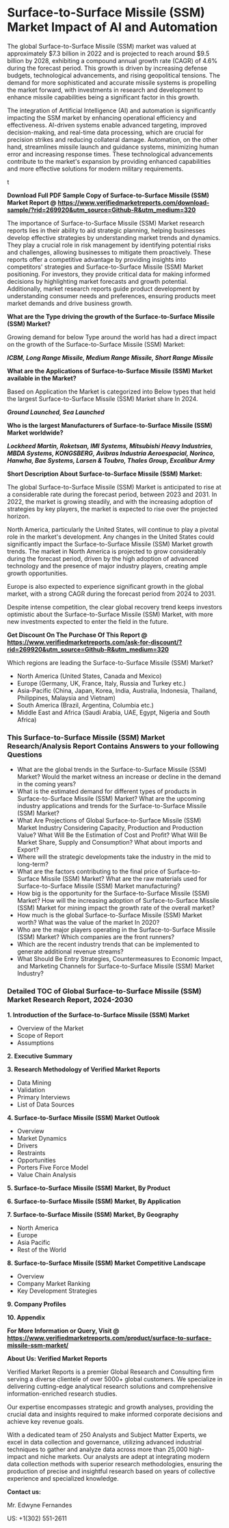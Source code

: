 <meta name="title" content="Global Surface-to-Surface Missile (SSM) Market Impact of AI and Automation"><meta name="description" content="The global Surface-to-Surface Missile (SSM) market was valued at approximately $7.3 billion in 2022 and is projected to reach around $9.5 billion by 2028, exhibiting a"><meta name="title" content="Surface-to-Surface Missile (SSM) Market Size, Share, Scope, Trends, Growth, Opportunities, Analysis, Forecast"><h1>Surface-to-Surface Missile (SSM) Market Impact of AI and Automation</h1><p>The global Surface-to-Surface Missile (SSM) market was valued at approximately $7.3 billion in 2022 and is projected to reach around $9.5 billion by 2028, exhibiting a compound annual growth rate (CAGR) of 4.6% during the forecast period. This growth is driven by increasing defense budgets, technological advancements, and rising geopolitical tensions. The demand for more sophisticated and accurate missile systems is propelling the market forward, with investments in research and development to enhance missile capabilities being a significant factor in this growth.</p><p>The integration of Artificial Intelligence (AI) and automation is significantly impacting the SSM market by enhancing operational efficiency and effectiveness. AI-driven systems enable advanced targeting, improved decision-making, and real-time data processing, which are crucial for precision strikes and reducing collateral damage. Automation, on the other hand, streamlines missile launch and guidance systems, minimizing human error and increasing response times. These technological advancements contribute to the market's expansion by providing enhanced capabilities and more effective solutions for modern military requirements.</p>t</p><p id="" class=""><strong>Download Full PDF Sample Copy of Surface-to-Surface Missile (SSM) Market Report @ <a href="https://www.verifiedmarketreports.com/download-sample/?rid=269920&utm_source=Github-R&utm_medium=320" target="_blank">https://www.verifiedmarketreports.com/download-sample/?rid=269920&utm_source=Github-R&utm_medium=320</a></strong></p><p>The importance of&nbsp;Surface-to-Surface Missile (SSM) Market research reports lies in their ability to aid strategic planning, helping businesses develop effective strategies by understanding market trends and dynamics. They play a crucial role in risk management by identifying potential risks and challenges, allowing businesses to mitigate them proactively. These reports offer a competitive advantage by providing insights into competitors' strategies and Surface-to-Surface Missile (SSM) Market positioning. For investors, they provide critical data for making informed decisions by highlighting market forecasts and growth potential. Additionally, market research reports guide product development by understanding consumer needs and preferences, ensuring products meet market demands and drive business growth.</p><p><strong>What are the&nbsp;Type driving the growth of the Surface-to-Surface Missile (SSM) Market?</strong></p><p id="" class="">Growing demand for below Type around the world has had a direct impact on the growth of the Surface-to-Surface Missile (SSM) Market:</p><em><strong>ICBM, Long Range Missile, Medium Range Missile, Short Range Missile</strong></em></p><strong>What are the&nbsp;Applications&nbsp;of Surface-to-Surface Missile (SSM) Market available in the Market?</strong></p><p id="" class="">Based on Application the Market is categorized into Below types that held the largest Surface-to-Surface Missile (SSM) Market share In 2024.</p><em><strong>Ground Launched, Sea Launched</strong></em></p><strong>Who is the largest Manufacturers of Surface-to-Surface Missile (SSM) Market worldwide?</strong></p><p><em><strong>Lockheed Martin, Roketsan, IMI Systems, Mitsubishi Heavy Industries, MBDA Systems, KONGSBERG, Avibras Industria Aeroespacial, Norinco, Hanwha, Bae Systems, Larsen & Toubro, Thales Group, Excalibur Army</strong></em></p><p id="" class=""><strong>Short Description About Surface-to-Surface Missile (SSM) Market:</strong></p><p>The global Surface-to-Surface Missile (SSM) Market is anticipated to rise at a considerable rate during the forecast period, between 2023 and 2031. In 2022, the market is growing steadily, and with the increasing adoption of strategies by key players, the market is expected to rise over the projected horizon.</p><p>North America, particularly the United States, will continue to play a pivotal role in the market's development. Any changes in the United States could significantly impact the Surface-to-Surface Missile (SSM) Market growth trends. The market in North America is projected to grow considerably during the forecast period, driven by the high adoption of advanced technology and the presence of major industry players, creating ample growth opportunities.</p><p>Europe is also expected to experience significant growth in the global market, with a strong CAGR during the forecast period from 2024 to 2031.</p><p>Despite intense competition, the clear global recovery trend keeps investors optimistic about the Surface-to-Surface Missile (SSM) Market, with more new investments expected to enter the field in the future.</p><p id="" class=""><strong>Get Discount On The Purchase Of This Report @ <a href="https://www.verifiedmarketreports.com/ask-for-discount/?rid=269920&utm_source=Github-R&utm_medium=320" target="_blank">https://www.verifiedmarketreports.com/ask-for-discount/?rid=269920&utm_source=Github-R&utm_medium=320</a></strong></p>Which regions are leading the Surface-to-Surface Missile (SSM) Market?</p><ul><li>North America (United States, Canada and Mexico)</li><li>Europe (Germany, UK, France, Italy, Russia and Turkey etc.)</li><li>Asia-Pacific (China, Japan, Korea, India, Australia, Indonesia, Thailand, Philippines, Malaysia and Vietnam)</li><li>South America (Brazil, Argentina, Columbia etc.)</li><li>Middle East and Africa (Saudi Arabia, UAE, Egypt, Nigeria and South Africa)</li></ul><h3 id="" class="">This Surface-to-Surface Missile (SSM) Market Research/Analysis Report Contains Answers to your following Questions</h3><ul><li>What are the global trends in the Surface-to-Surface Missile (SSM) Market? Would the market witness an increase or decline in the demand in the coming years?</li><li>What is the estimated demand for different types of products in Surface-to-Surface Missile (SSM) Market? What are the upcoming industry applications and trends for the Surface-to-Surface Missile (SSM) Market?</li><li>What Are Projections of Global Surface-to-Surface Missile (SSM) Market Industry Considering Capacity, Production and Production Value? What Will Be the Estimation of Cost and Profit? What Will Be Market Share, Supply and Consumption? What about imports and Export?</li><li>Where will the strategic developments take the industry in the mid to long-term?</li><li>What are the factors contributing to the final price of Surface-to-Surface Missile (SSM) Market? What are the raw materials used for Surface-to-Surface Missile (SSM) Market manufacturing?</li><li>How big is the opportunity for the Surface-to-Surface Missile (SSM) Market? How will the increasing adoption of Surface-to-Surface Missile (SSM) Market for mining impact the growth rate of the overall market?</li><li>How much is the global Surface-to-Surface Missile (SSM) Market worth? What was the value of the market In 2020?</li><li>Who are the major players operating in the Surface-to-Surface Missile (SSM) Market? Which companies are the front runners?</li><li>Which are the recent industry trends that can be implemented to generate additional revenue streams?</li><li>What Should Be Entry Strategies, Countermeasures to Economic Impact, and Marketing Channels for Surface-to-Surface Missile (SSM) Market Industry?</li></ul><h3 id="" class="">Detailed TOC of Global Surface-to-Surface Missile (SSM) Market Research Report, 2024-2030</h3><p id="" class=""><strong>1. Introduction of the Surface-to-Surface Missile (SSM) Market</strong></p><ul><li>Overview of the Market</li><li>Scope of Report</li><li>Assumptions</li></ul><p id="" class=""><strong>2. Executive Summary</strong></p><p id="" class=""><strong>3. Research Methodology of Verified Market Reports</strong></p><ul><li>Data Mining</li><li>Validation</li><li>Primary Interviews</li><li>List of Data Sources</li></ul><p id="" class=""><strong>4. Surface-to-Surface Missile (SSM) Market Outlook</strong></p><ul><li>Overview</li><li>Market Dynamics</li><li>Drivers</li><li>Restraints</li><li>Opportunities</li><li>Porters Five Force Model</li><li>Value Chain Analysis</li></ul><p id="" class=""><strong>5. Surface-to-Surface Missile (SSM) Market, By Product</strong></p><p id="" class=""><strong>6. Surface-to-Surface Missile (SSM) Market, By Application</strong></p><p id="" class=""><strong>7. Surface-to-Surface Missile (SSM) Market, By Geography</strong></p><ul><li>North America</li><li>Europe</li><li>Asia Pacific</li><li>Rest of the World</li></ul><p id="" class=""><strong>8. Surface-to-Surface Missile (SSM) Market Competitive Landscape</strong></p><ul><li>Overview</li><li>Company Market Ranking</li><li>Key Development Strategies</li></ul><p id="" class=""><strong>9. Company Profiles</strong></p><p id="" class=""><strong>10. Appendix</strong></p><p id="" class=""><strong>For More Information or Query, Visit @ <a href="https://www.verifiedmarketreports.com/product/surface-to-surface-missile-ssm-market/" target="_blank">https://www.verifiedmarketreports.com/product/surface-to-surface-missile-ssm-market/</a></strong></p><p id="" class=""><strong>About Us: Verified Market Reports</strong></p><p id="" class="">Verified Market Reports is a premier Global Research and Consulting firm serving a diverse clientele of over 5000+ global customers. We specialize in delivering cutting-edge analytical research solutions and comprehensive information-enriched research studies.</p><p id="" class="">Our expertise encompasses strategic and growth analyses, providing the crucial data and insights required to make informed corporate decisions and achieve key revenue goals.</p><p id="" class="">With a dedicated team of 250 Analysts and Subject Matter Experts, we excel in data collection and governance, utilizing advanced industrial techniques to gather and analyze data across more than 25,000 high-impact and niche markets. Our analysts are adept at integrating modern data collection methods with superior research methodologies, ensuring the production of precise and insightful research based on years of collective experience and specialized knowledge.</p><p id="" class=""><strong>Contact us:</strong></p><p id="" class="">Mr. Edwyne Fernandes</p><p id="" class="">US: +1(302) 551-2611</p>